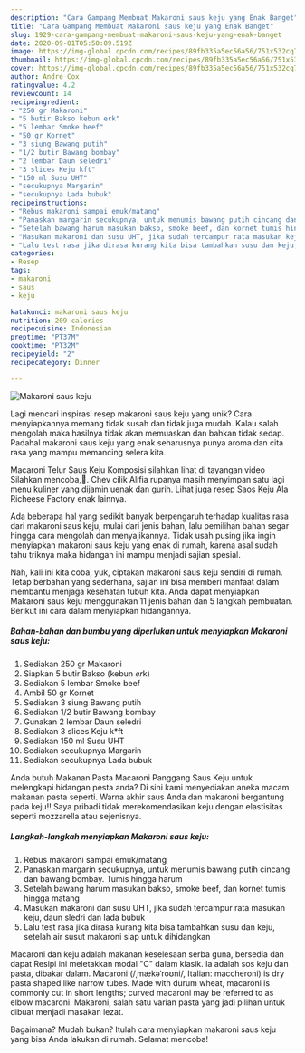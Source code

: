 ```yaml
---
description: "Cara Gampang Membuat Makaroni saus keju yang Enak Banget"
title: "Cara Gampang Membuat Makaroni saus keju yang Enak Banget"
slug: 1929-cara-gampang-membuat-makaroni-saus-keju-yang-enak-banget
date: 2020-09-01T05:50:09.519Z
image: https://img-global.cpcdn.com/recipes/89fb335a5ec56a56/751x532cq70/makaroni-saus-keju-foto-resep-utama.jpg
thumbnail: https://img-global.cpcdn.com/recipes/89fb335a5ec56a56/751x532cq70/makaroni-saus-keju-foto-resep-utama.jpg
cover: https://img-global.cpcdn.com/recipes/89fb335a5ec56a56/751x532cq70/makaroni-saus-keju-foto-resep-utama.jpg
author: Andre Cox
ratingvalue: 4.2
reviewcount: 14
recipeingredient:
- "250 gr Makaroni"
- "5 butir Bakso kebun erk"
- "5 lembar Smoke beef"
- "50 gr Kornet"
- "3 siung Bawang putih"
- "1/2 butir Bawang bombay"
- "2 lembar Daun seledri"
- "3 slices Keju kft"
- "150 ml Susu UHT"
- "secukupnya Margarin"
- "secukupnya Lada bubuk"
recipeinstructions:
- "Rebus makaroni sampai emuk/matang"
- "Panaskan margarin secukupnya, untuk menumis bawang putih cincang dan bawang bombay. Tumis hingga harum"
- "Setelah bawang harum masukan bakso, smoke beef, dan kornet tumis hingga matang"
- "Masukan makaroni dan susu UHT, jika sudah tercampur rata masukan keju, daun sledri dan lada bubuk"
- "Lalu test rasa jika dirasa kurang kita bisa tambahkan susu dan keju, setelah air susut makaroni siap untuk dihidangkan"
categories:
- Resep
tags:
- makaroni
- saus
- keju

katakunci: makaroni saus keju 
nutrition: 209 calories
recipecuisine: Indonesian
preptime: "PT37M"
cooktime: "PT32M"
recipeyield: "2"
recipecategory: Dinner

---
```



![Makaroni saus keju](https://img-global.cpcdn.com/recipes/89fb335a5ec56a56/751x532cq70/makaroni-saus-keju-foto-resep-utama.jpg)

Lagi mencari inspirasi resep makaroni saus keju yang unik? Cara menyiapkannya memang tidak susah dan tidak juga mudah. Kalau salah mengolah maka hasilnya tidak akan memuaskan dan bahkan tidak sedap. Padahal makaroni saus keju yang enak seharusnya punya aroma dan cita rasa yang mampu memancing selera kita.

Macaroni Telur Saus Keju Komposisi silahkan lihat di tayangan video Silahkan mencoba,🙏. Chev cilik Alifia rupanya masih menyimpan satu lagi menu kuliner yang dijamin uenak dan gurih. Lihat juga resep Saos Keju Ala Richeese Factory enak lainnya.

Ada beberapa hal yang sedikit banyak berpengaruh terhadap kualitas rasa dari makaroni saus keju, mulai dari jenis bahan, lalu pemilihan bahan segar hingga cara mengolah dan menyajikannya. Tidak usah pusing jika ingin menyiapkan makaroni saus keju yang enak di rumah, karena asal sudah tahu triknya maka hidangan ini mampu menjadi sajian spesial.


Nah, kali ini kita coba, yuk, ciptakan makaroni saus keju sendiri di rumah. Tetap berbahan yang sederhana, sajian ini bisa memberi manfaat dalam membantu menjaga kesehatan tubuh kita. Anda dapat menyiapkan Makaroni saus keju menggunakan 11 jenis bahan dan 5 langkah pembuatan. Berikut ini cara dalam menyiapkan hidangannya.

<!--inarticleads1-->

##### Bahan-bahan dan bumbu yang diperlukan untuk menyiapkan Makaroni saus keju:

1. Sediakan 250 gr Makaroni
1. Siapkan 5 butir Bakso (kebun *er*k)
1. Sediakan 5 lembar Smoke beef
1. Ambil 50 gr Kornet
1. Sediakan 3 siung Bawang putih
1. Sediakan 1/2 butir Bawang bombay
1. Gunakan 2 lembar Daun seledri
1. Sediakan 3 slices Keju k*ft
1. Sediakan 150 ml Susu UHT
1. Sediakan secukupnya Margarin
1. Sediakan secukupnya Lada bubuk


Anda butuh Makanan Pasta Macaroni Panggang Saus Keju untuk melengkapi hidangan pesta anda? Di sini kami menyediakan aneka macam makanan pasta seperti. Warna akhir saus Anda dan makaroni bergantung pada keju!! Saya pribadi tidak merekomendasikan keju dengan elastisitas seperti mozzarella atau sejenisnya. 

<!--inarticleads2-->

##### Langkah-langkah menyiapkan Makaroni saus keju:

1. Rebus makaroni sampai emuk/matang
1. Panaskan margarin secukupnya, untuk menumis bawang putih cincang dan bawang bombay. Tumis hingga harum
1. Setelah bawang harum masukan bakso, smoke beef, dan kornet tumis hingga matang
1. Masukan makaroni dan susu UHT, jika sudah tercampur rata masukan keju, daun sledri dan lada bubuk
1. Lalu test rasa jika dirasa kurang kita bisa tambahkan susu dan keju, setelah air susut makaroni siap untuk dihidangkan


Macaroni dan keju adalah makanan keselesaan serba guna, bersedia dan dapat Resipi ini meletakkan modal &#34;C&#34; dalam klasik. Ia adalah sos keju dan pasta, dibakar dalam. Macaroni (/ˌmækəˈroʊni/, Italian: maccheroni) is dry pasta shaped like narrow tubes. Made with durum wheat, macaroni is commonly cut in short lengths; curved macaroni may be referred to as elbow macaroni. Makaroni, salah satu varian pasta yang jadi pilihan untuk dibuat menjadi masakan lezat. 

Bagaimana? Mudah bukan? Itulah cara menyiapkan makaroni saus keju yang bisa Anda lakukan di rumah. Selamat mencoba!
